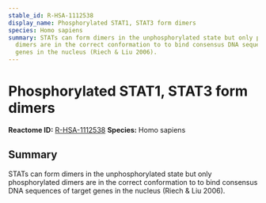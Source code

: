 ```yaml
---
stable_id: R-HSA-1112538
display_name: Phosphorylated STAT1, STAT3 form dimers
species: Homo sapiens
summary: STATs can form dimers in the unphosphorylated state but only phosphorylated
  dimers are in the correct conformation to to bind consensus DNA sequences of target
  genes in the nucleus (Riech & Liu 2006).
---
```


# Phosphorylated STAT1, STAT3 form dimers
**Reactome ID:** [R-HSA-1112538](https://reactome.org/content/detail/R-HSA-1112538)
**Species:** Homo sapiens

## Summary

STATs can form dimers in the unphosphorylated state but only phosphorylated dimers are in the correct conformation to to bind consensus DNA sequences of target genes in the nucleus (Riech & Liu 2006).
